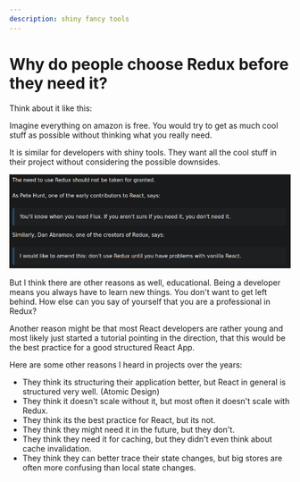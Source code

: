 ```yaml
---
description: shiny fancy tools
---
```


# Why do people choose Redux before they need it?

Think about it like this:

Imagine everything on amazon is free. You would try to get as much cool stuff as possible without thinking what you really need. 

It is similar for developers with shiny tools. They want all the cool stuff in their project without considering the possible downsides.

![](.gitbook/assets/image%20%285%29.png)

But I think there are other reasons as well, educational. Being a developer means you always have to learn new things. You don't want to get left behind. How else can you say of yourself that you are a professional in Redux?

Another reason might be that most React developers are rather young and most likely just started a tutorial pointing in the direction, that this would be the best practice for a good structured React App.

Here are some other reasons I heard in projects over the years:

* They think its structuring their application better, but React in general is structured very well. \(Atomic Design\)
* They think it doesn't scale without it, but most often it doesn't scale with Redux.
* They think its the best practice for React, but its not.
* They think they might need it in the future, but they don't.
* They think they need it for caching, but they didn't even think about cache invalidation.
* They think they can better trace their state changes, but big stores are often more confusing than local state changes.



